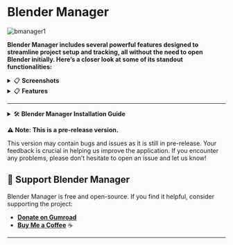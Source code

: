# Blender Manager

![bmanager1](https://github.com/user-attachments/assets/8f9f6104-29c1-405b-b0f4-9516470f7231)


**Blender Manager includes several powerful features designed to streamline project setup and tracking, all without the need to open Blender initially. Here’s a closer look at some of its standout functionalities:**


<details>
<summary>📋 <strong>Screenshots</strong></summary>

   
![900x](https://github.com/user-attachments/assets/899f9f7a-251e-4e2e-90fd-59d319db9449)

Selected Font: SimHei


**the following are old version of gui**

![Screenshot 1](https://github.com/user-attachments/assets/2b12f8dd-0f75-4cbc-9e41-2e06c2e4d84f)

![Screenshot 2](https://github.com/user-attachments/assets/858fc794-03aa-4eb5-ad2a-1b7cf37e190d)

![Screenshot 3](https://github.com/user-attachments/assets/de9b55eb-8168-42fa-8e6b-e411814e5df4)

![Screenshot 4](https://github.com/user-attachments/assets/f7a2702f-5fc5-4342-9177-0732b2542ecf)

![Screenshot 5](https://github.com/user-attachments/assets/ac5dc13a-f6f0-4ef5-be29-7ee10942ed65)

![Screenshot 6](https://github.com/user-attachments/assets/6044471e-f884-4889-8bbc-8685516d2387)

![Screenshot 7](https://github.com/user-attachments/assets/3cbeb936-7237-4627-a2f5-aca87b28ba60)

![Screenshot 8](https://github.com/user-attachments/assets/dd77a7f1-e258-4784-9ae8-8adb5716a658)

![Screenshot 9](https://github.com/user-attachments/assets/26b5529a-b66a-4f06-bdf6-0dfd153ab3ae)

</details>

<details>
<summary>📋 <strong>Features</strong></summary>

### 1. **Project Time Tracking**
Blender Manager automatically tracks the time spent on each project, giving users a clear view of their work hours. This feature is integrated directly into the **Recent Projects** section, displaying the total time spent on a project. Users can monitor their productivity and get a detailed breakdown of working hours for each project, making it an excellent tool for both personal time management and client billing.

### 2. **Recent Projects Overview**
The **Recent Projects** feature provides a convenient list of previously opened Blender files, showing key details such as the project name, last opened date, and file path. Users can easily access their most recent work without manually searching through directories, enhancing workflow efficiency by allowing them to quickly resume their work from where they left off.

### 3. **Comprehensive Project Creation**
Blender Manager offers an advanced **Create Project** tool that allows users to set up their project environment without launching Blender. This includes:

- **Reference Images Setup**: Import reference images for multiple views (front, back, left, right, top, and bottom) to ensure all necessary reference materials are organized and ready for modeling.
- **Base Mesh Selection**: Choose a base mesh from a predefined list or add your own custom base meshes for a quick start with pre-configured models.
- **Scene Configuration**: Predefine scene elements such as adding a camera and lights, and configure autosave options for immediate work upon opening the project in Blender.

### 4. **Auto Update**
Includes an **Auto Update** feature, ensuring both the Blender application and Blender Manager itself are always up to date. The app automatically checks for the latest releases and offers a simple one-click update option.

### 5. **Customizable GUI**
The user interface is highly customizable. Users can choose from a variety of themes, adjust font sizes, and control the transparency of the app, allowing for a personalized and comfortable experience.

### 6. **Seamless Version Control**
Manage multiple Blender versions effortlessly. Install any version you need, switch between them, or set a specific version as the **Main Launch Version**.

### 7. **Multi-Platform Support (In Progress)**
Currently optimized for Windows, with plans to expand full compatibility to macOS and Linux in future releases.

### 8. **Addon Management**
Provides an intuitive **Addon Management** tab to handle Blender addons efficiently. Key features include:

- **Addon List Display**
- **Addon Installation and Removal**
- **Compatibility Check**
- **Search Functionality**
- **File Path Access**

### 9. **Project Management**
Offers comprehensive tools for organizing and handling Blender projects:

- **Project List Overview**
- **Quick Actions**
- **File Path Navigation**
- **Search Bar**

### 10. **Render Management**
Makes it easy to handle rendered files directly within the app:

- **Render List**
- **Preview Capability**
- **File Operations**
- **Render Notes**

### 11. **Logs Tab**
Provides real-time feedback and diagnostic information:

- **Initialization Feedback**
- **Process Tracking**
- **Error and Warning Reporting**
- **Success Messages**

### 12. **Settings Tab**
Gives users full control over the application's appearance and behavior:

- **Appearance Settings**: Themes, font customization, transparency control.
- **General Settings**: Auto update, launch on startup, run in background, addon setup, change launch folder, download chunk size multiplier.
- **Reset and Maintenance Options**: Reset all data, delete Blender versions, reset to defaults.

</details>

---

<details>
<summary>🛠️ <strong>Blender Manager Installation Guide</strong></summary>

Follow these steps to install and set up Blender Manager on your system.

---

### **Step 1: Download and Extract the ZIP File**

1. **Download the Blender Manager ZIP file**  
   📥 [**Download Latest Release**](https://github.com/verlorengest/BlenderManager/releases)

2. **Extract the ZIP file** to a location of your choice:
   - Right-click the ZIP file and select **"Extract All"** or use a tool like **WinRAR** or **7-Zip**.
   - After extraction, you’ll find a folder named **"BlenderManager"**.

---

### **Step 2: Launch Blender Manager**

1. Open the **BlenderManager** folder.
2. Double-click on **`blender_manager.exe`** to start the application.
   - If a security prompt appears, click **"Run Anyway"**.

---

### **Step 3: Setup the Blender Addon**

1. Ensure **Blender is already installed** on your system.
2. Open Blender Manager and go to the **Settings** tab.
3. Click the **"Setup Addon"** button.
   - The application will automatically detect all installed Blender versions and install the addon.
4. Wait for the process to complete. A confirmation message will appear once the addon is successfully installed.

---

### **Step 4: Verify the Addon Installation**

1. Activate the **Blender Manager** Addon in Addon Management tab.
2. Click **Launch Blender** in Main Menu.

---

### 🎉 **You're All Set!**

Blender Manager is now installed and ready to enhance your Blender workflow. Enjoy streamlined project management and efficient tool integration!

---


# How to Run BlenderManager from Source

Follow the instructions below to clone, set up, and run **BlenderManager** from the source code. Ensure you have Python installed on your system (version 3.10 or higher is recommended).

---

## Prerequisites

1. **Python Installation**: Ensure Python 3.10+ is installed and added to your system's PATH. You can download Python from the [official Python website](https://www.python.org/downloads/).

2. **Git Installation**: Ensure Git is installed on your system. You can download Git from [here](https://git-scm.com/downloads).

---

## Steps to Run the Project

### Step 1: Clone the Repository
Use the following command to clone the BlenderManager repository to your local machine:
```bash
git clone https://github.com/verlorengest/BlenderManager.git
```

Navigate to the project directory:
```bash
cd BlenderManager
```

### Step 2: Install Dependencies
Create a virtual environment (optional but recommended):
```bash
python -m venv venv
```

Activate the virtual environment:
- **Windows**:
  ```bash
  venv\Scripts\activate
  ```
- **macOS/Linux**:
  ```bash
  source venv/bin/activate
  ```

Install the required dependencies:
```bash
pip install -r requirements.txt
```

### Step 3: Run BlenderManager
Run the application using the following command:
```bash
python blender_manager.py
```

---

## Additional Notes
- Ensure you have **Blender** installed or configure the application to detect an existing Blender installation. If Blender is not installed, the app will prompt you to install it.
- The application may require elevated permissions to access certain directories or system settings, depending on your operating system.
- For further assistance or issues, please open a ticket on the [GitHub Issues Page](https://github.com/verlorengest/BlenderManager/issues).

---



</details>




**⚠️ Note: This is a pre-release version.**

This version may contain bugs and issues as it is still in pre-release. Your feedback is crucial in helping us improve the application. If you encounter any problems, please don’t hesitate to open an issue and let us know!


## 💖 Support Blender Manager

Blender Manager is free and open-source. If you find it helpful, consider supporting the project:

- [**Donate on Gumroad**](https://verlorengest.gumroad.com/l/blendermanager)  
- [**Buy Me a Coffee**](https://buymeacoffee.com/verlorengest) ☕


---
